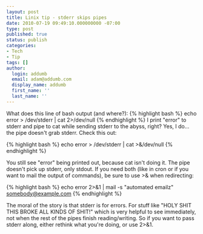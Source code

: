 ```yaml
---
layout: post
title: Linix tip - stderr skips pipes
date: 2010-07-19 09:49:10.000000000 -07:00
type: post
published: true
status: publish
categories:
- Tech
- Tip
tags: []
author:
  login: addumb
  email: adam@addumb.com
  display_name: addumb
  first_name: ''
  last_name: ''
---
```

What does this line of bash output (and where?):
{% highlight bash %}
echo error > /dev/stderr | cat 2>/dev/null
{% endhighlight %}
I print "error" to stderr and pipe to cat while sending stderr to the abyss, right? Yes, I do... the pipe doesn't grab stderr. Check this out:

{% highlight bash %}
echo error > /dev/stderr | cat >&/dev/null
{% endhighlight %}

You still see "error" being printed out, because cat isn't doing it. The pipe doesn't pick up stderr, only stdout. If you need both (like in cron or if you want to mail the output of commands), be sure to use >& when redirecting:

{% highlight bash %}
echo error 2>&1 | mail -s "automated emailz" somebody@example.com
{% endhighlight %}

The moral of the story is that stderr is for errors. For stuff like "HOLY SHIT THIS BROKE ALL KINDS OF SHIT!" which is very helpful to see immediately, not when the rest of the pipes finish reading/writing. So if you want to pass stderr along, either rethink what you're doing, or use 2>&1.
